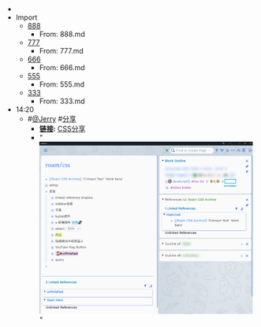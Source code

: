 - 
- Import
    - [888](888.md)
        - From: 888.md
    - [777](777.md)
        - From: 777.md
    - [666](666.md)
        - From: 666.md
    - [555](555.md)
        - From: 555.md
    - [333](333.md)
        - From: 333.md
- 14:20
    -  #[@Jerry](@Jerry.md) #[分享](分享.md)
        - **[链接](链接.md):** [CSS分享](((u3dFr7-gj))) 
        - "![](../images/htAFHcFb7a.png?)"
